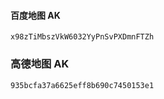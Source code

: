 #### 百度地图 AK

```
x98zTiMbszVkW6032YyPnSvPXDmnFTZh
```

### 高德地图 AK

```
935bcfa37a6625eff8b690c7450153e1
```
